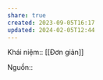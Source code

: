 ```yaml
---
share: true
created: 2023-09-05T16:17
updated: 2024-02-05T12:44
---
```

Khái niệm:: [[Đơn giản]]

Nguồn:: 